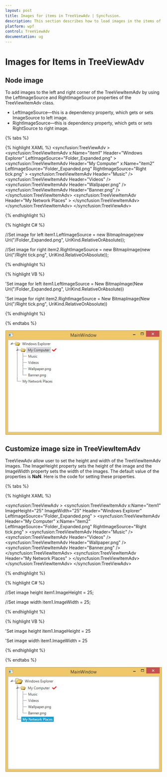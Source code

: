 ```yaml
---
layout: post
title: Images for items in TreeViewAdv | Syncfusion.
description: This section describes how to load images in the items of Syncfusion WPF treeview(TreeViewAdv).
platform: wpf
control: TreeViewAdv
documentation: ug
---
```

# Images for Items in TreeViewAdv

## Node image

To add images to the left and right corner of the TreeViewItemAdv by using the LeftImageSource and RightImageSource properties of the TreeViewItemAdv class.

* LeftImageSource—this is a dependency property, which gets or sets ImageSource to left image.
* RightImageSource—this is dependency property, which gets or sets RightSource to right image.

{% tabs %}

{% highlight XAML %}
<syncfusion:TreeViewAdv >
<syncfusion:TreeViewItemAdv x:Name="item1" Header="Windows Explorer" LeftImageSource="Folder_Expanded.png"  >
<syncfusion:TreeViewItemAdv Header="My Computer" x:Name="item2" LeftImageSource="Folder_Expanded.png" RightImageSource="Right tick.png" >
<syncfusion:TreeViewItemAdv Header="Music"  />
<syncfusion:TreeViewItemAdv Header="Videos"  />
<syncfusion:TreeViewItemAdv Header="Wallpaper.png"  />
<syncfusion:TreeViewItemAdv Header="Banner.png"  />
</syncfusion:TreeViewItemAdv>
<syncfusion:TreeViewItemAdv Header="My Network Places"  >
</syncfusion:TreeViewItemAdv>
</syncfusion:TreeViewItemAdv>
</syncfusion:TreeViewAdv>

{% endhighlight %}

{% highlight C# %}

//Set image for left
item1.LeftImageSource = new BitmapImage(new Uri("/Folder_Expanded.png", UriKind.RelativeOrAbsolute));

//Set image for right
item2.RightImageSource = new BitmapImage(new Uri("/Right tick.png", UriKind.RelativeOrAbsolute));

{% endhighlight %}

{% highlight VB %}

'Set image for left
item1.LeftImageSource = New BitmapImage(New Uri("/Folder_Expanded.png", UriKind.RelativeOrAbsolute))

'Set image for right
item2.RightImageSource = New BitmapImage(New Uri("/Right tick.png", UriKind.RelativeOrAbsolute))

{% endhighlight %}

{% endtabs %}  


![](Images_for_items_in_TreeViewAdv_images/Images_for_items_in_TreeViewAdv_img1.jpeg)


## Customize image size in TreeViewItemAdv

TreeViewAdv allow user to set the height and width of the TreeViewItemAdv images. The ImageHeight property sets the height of the image and the ImageWidth property sets the width of the images. The default value of the properties is __NaN__. Here is the code for setting these properties.

{% tabs %}

{% highlight XAML %}

<syncfusion:TreeViewAdv >
<syncfusion:TreeViewItemAdv x:Name="item1" ImageHeight="25" ImageWidth="25" Header="Windows Explorer" LeftImageSource="Folder_Expanded.png"  >
<syncfusion:TreeViewItemAdv Header="My Computer" x:Name="item2"  LeftImageSource="Folder_Expanded.png" RightImageSource="Right tick.png" >
<syncfusion:TreeViewItemAdv Header="Music"  />
<syncfusion:TreeViewItemAdv Header="Videos"  />
<syncfusion:TreeViewItemAdv Header="Wallpaper.png"  />
<syncfusion:TreeViewItemAdv Header="Banner.png"  />
</syncfusion:TreeViewItemAdv>
<syncfusion:TreeViewItemAdv Header="My Network Places"  >
</syncfusion:TreeViewItemAdv>
</syncfusion:TreeViewItemAdv>
</syncfusion:TreeViewAdv>

{% endhighlight %}

{% highlight C# %}

//Set image height
item1.ImageHeight = 25;

//Set image width
item1.ImageWidth = 25;

{% endhighlight %}

{% highlight VB %}

'Set image height
item1.ImageHeight = 25

'Set image width
item1.ImageWidth = 25

{% endhighlight %}

{% endtabs %}  

![](Images_for_items_in_TreeViewAdv_images/Images_for_items_in_TreeViewAdv_img2.jpeg)
